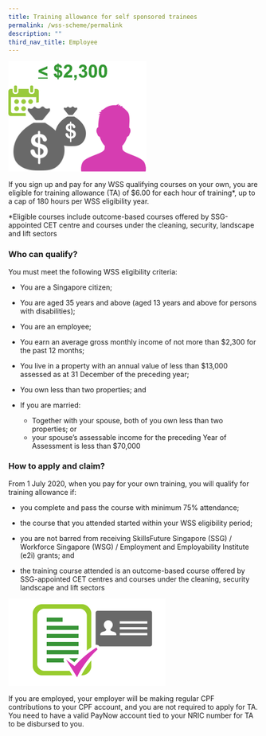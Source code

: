 ```yaml
---
title: Training allowance for self sponsored trainees
permalink: /wss-scheme/permalink
description: ""
third_nav_title: Employee
---
```

![](/images/WSS2.png)

If you sign up and pay for any WSS qualifying courses on your own, you are eligible for training allowance (TA) of $6.00 for each hour of training*, up to a cap of 180 hours per WSS eligibility year.

*Eligible courses include outcome-based courses offered by SSG-appointed CET centre and courses under the cleaning, security, landscape and lift sectors

### Who can qualify?

You must meet the following WSS eligibility criteria:
* You are a Singapore citizen;

* You are aged 35 years and above (aged 13 years and above for persons with disabilities);

* You are an employee;

* You earn an average gross monthly income of not more than $2,300 for the past 12 months;

* You live in a property with an annual value of less than $13,000 assessed as at 31 December of the preceding year;

* You own less than two properties; and

* If you are married: 
  * Together with your spouse, both of you own less than two properties; or 
  * your spouse’s assessable income for the preceding Year of Assessment is less than $70,000

### How to apply and claim?
From 1 July 2020, when you pay for your own training, you will qualify for training allowance if:
* you complete and pass the course with minimum 75% attendance;


* the course that you attended started within your WSS eligibility period;

* you are not barred from receiving SkillsFuture Singapore (SSG) / Workforce Singapore (WSG) / Employment and Employability Institute (e2i) grants; and

* the training course attended is an outcome-based course offered by SSG-appointed CET centres and courses under the cleaning, security landscape and lift sectors

![](/images/WSS3.png)

If you are employed, your employer will be making regular CPF contributions to your CPF account, and you are not required to apply for TA. You need to have a valid PayNow account tied to your NRIC number for TA to be disbursed to you.
